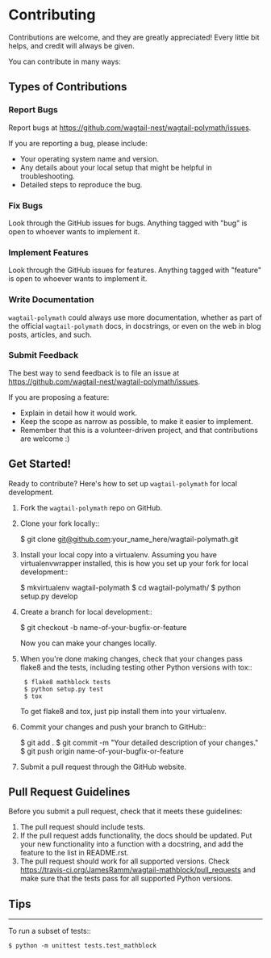 # Contributing

Contributions are welcome, and they are greatly appreciated! Every
little bit helps, and credit will always be given. 

You can contribute in many ways:

## Types of Contributions

### Report Bugs

Report bugs at https://github.com/wagtail-nest/wagtail-polymath/issues.

If you are reporting a bug, please include:

* Your operating system name and version.
* Any details about your local setup that might be helpful in troubleshooting.
* Detailed steps to reproduce the bug.

### Fix Bugs

Look through the GitHub issues for bugs. Anything tagged with "bug"
is open to whoever wants to implement it.

### Implement Features

Look through the GitHub issues for features. Anything tagged with "feature"
is open to whoever wants to implement it.

### Write Documentation

`wagtail-polymath` could always use more documentation, whether as part of the 
official `wagtail-polymath` docs, in docstrings, or even on the web in blog posts,
articles, and such.

### Submit Feedback

The best way to send feedback is to file an issue at https://github.com/wagtail-nest/wagtail-polymath/issues.

If you are proposing a feature:

* Explain in detail how it would work.
* Keep the scope as narrow as possible, to make it easier to implement.
* Remember that this is a volunteer-driven project, and that contributions
  are welcome :)

## Get Started!

Ready to contribute? Here's how to set up `wagtail-polymath` for local development.

1. Fork the `wagtail-polymath` repo on GitHub.
2. Clone your fork locally::

    $ git clone git@github.com:your_name_here/wagtail-polymath.git

3. Install your local copy into a virtualenv. Assuming you have virtualenvwrapper installed, this is how you set up your fork for local development::

    $ mkvirtualenv wagtail-polymath
    $ cd wagtail-polymath/
    $ python setup.py develop

4. Create a branch for local development::

    $ git checkout -b name-of-your-bugfix-or-feature

   Now you can make your changes locally.

5. When you're done making changes, check that your changes pass flake8 and the
   tests, including testing other Python versions with tox::

        $ flake8 mathblock tests
        $ python setup.py test
        $ tox

   To get flake8 and tox, just pip install them into your virtualenv. 

6. Commit your changes and push your branch to GitHub::

    $ git add .
    $ git commit -m "Your detailed description of your changes."
    $ git push origin name-of-your-bugfix-or-feature

7. Submit a pull request through the GitHub website.

## Pull Request Guidelines

Before you submit a pull request, check that it meets these guidelines:

1. The pull request should include tests.
2. If the pull request adds functionality, the docs should be updated. Put
   your new functionality into a function with a docstring, and add the
   feature to the list in README.rst.
3. The pull request should work for all supported versions. Check 
   https://travis-ci.org/JamesRamm/wagtail-mathblock/pull_requests
   and make sure that the tests pass for all supported Python versions.

## Tips
----

To run a subset of tests::

    $ python -m unittest tests.test_mathblock
